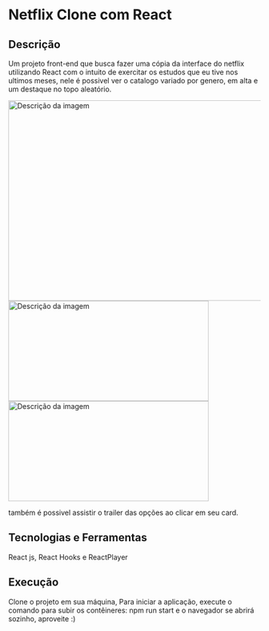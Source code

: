 # Netflix Clone com React 

## Descrição

Um projeto front-end  que busca fazer uma cópia da interface do netflix utilizando React com o intuito de exercitar os estudos que eu tive nos ultimos meses, nele é possivel ver o catalogo variado por genero, em alta e um destaque no topo aleatório.

<img src="https://i.imgur.com/uJxfREL.png" alt="Descrição da imagem" width="800" height="400" />



<img src="https://i.imgur.com/YiHIOvj.png" alt="Descrição da imagem" width="400" height="200" />
<img src="https://i.imgur.com/lHPw1Iy.png" alt="Descrição da imagem" width="400" height="200" />


também é possivel assistir o trailer das opções ao clicar em seu card.


## Tecnologias e Ferramentas

React js, React Hooks e ReactPlayer

## Execução

Clone o projeto em sua máquina, Para iniciar a aplicação, execute o comando para subir os contêineres: npm run start e o navegador se abrirá sozinho, aproveite :)




